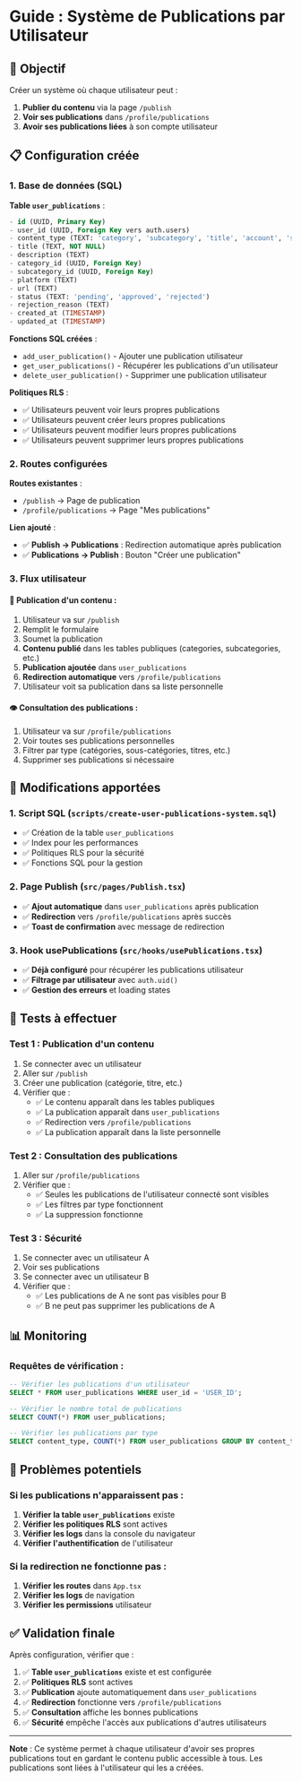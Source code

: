 # Guide : Système de Publications par Utilisateur

## 🎯 **Objectif**

Créer un système où chaque utilisateur peut :
1. **Publier du contenu** via la page `/publish`
2. **Voir ses publications** dans `/profile/publications`
3. **Avoir ses publications liées** à son compte utilisateur

## 📋 **Configuration créée**

### **1. Base de données (SQL)**

**Table `user_publications`** :
```sql
- id (UUID, Primary Key)
- user_id (UUID, Foreign Key vers auth.users)
- content_type (TEXT: 'category', 'subcategory', 'title', 'account', 'source', 'challenge', 'hooks')
- title (TEXT, NOT NULL)
- description (TEXT)
- category_id (UUID, Foreign Key)
- subcategory_id (UUID, Foreign Key)
- platform (TEXT)
- url (TEXT)
- status (TEXT: 'pending', 'approved', 'rejected')
- rejection_reason (TEXT)
- created_at (TIMESTAMP)
- updated_at (TIMESTAMP)
```

**Fonctions SQL créées** :
- `add_user_publication()` - Ajouter une publication utilisateur
- `get_user_publications()` - Récupérer les publications d'un utilisateur
- `delete_user_publication()` - Supprimer une publication utilisateur

**Politiques RLS** :
- ✅ Utilisateurs peuvent voir leurs propres publications
- ✅ Utilisateurs peuvent créer leurs propres publications
- ✅ Utilisateurs peuvent modifier leurs propres publications
- ✅ Utilisateurs peuvent supprimer leurs propres publications

### **2. Routes configurées**

**Routes existantes** :
- `/publish` → Page de publication
- `/profile/publications` → Page "Mes publications"

**Lien ajouté** :
- ✅ **Publish → Publications** : Redirection automatique après publication
- ✅ **Publications → Publish** : Bouton "Créer une publication"

### **3. Flux utilisateur**

#### **📝 Publication d'un contenu :**
1. Utilisateur va sur `/publish`
2. Remplit le formulaire
3. Soumet la publication
4. **Contenu publié** dans les tables publiques (categories, subcategories, etc.)
5. **Publication ajoutée** dans `user_publications`
6. **Redirection automatique** vers `/profile/publications`
7. Utilisateur voit sa publication dans sa liste personnelle

#### **👁️ Consultation des publications :**
1. Utilisateur va sur `/profile/publications`
2. Voir toutes ses publications personnelles
3. Filtrer par type (catégories, sous-catégories, titres, etc.)
4. Supprimer ses publications si nécessaire

## 🔧 **Modifications apportées**

### **1. Script SQL (`scripts/create-user-publications-system.sql`)**
- ✅ Création de la table `user_publications`
- ✅ Index pour les performances
- ✅ Politiques RLS pour la sécurité
- ✅ Fonctions SQL pour la gestion

### **2. Page Publish (`src/pages/Publish.tsx`)**
- ✅ **Ajout automatique** dans `user_publications` après publication
- ✅ **Redirection** vers `/profile/publications` après succès
- ✅ **Toast de confirmation** avec message de redirection

### **3. Hook usePublications (`src/hooks/usePublications.tsx`)**
- ✅ **Déjà configuré** pour récupérer les publications utilisateur
- ✅ **Filtrage par utilisateur** avec `auth.uid()`
- ✅ **Gestion des erreurs** et loading states

## 🧪 **Tests à effectuer**

### **Test 1 : Publication d'un contenu**
1. Se connecter avec un utilisateur
2. Aller sur `/publish`
3. Créer une publication (catégorie, titre, etc.)
4. Vérifier que :
   - ✅ Le contenu apparaît dans les tables publiques
   - ✅ La publication apparaît dans `user_publications`
   - ✅ Redirection vers `/profile/publications`
   - ✅ La publication apparaît dans la liste personnelle

### **Test 2 : Consultation des publications**
1. Aller sur `/profile/publications`
2. Vérifier que :
   - ✅ Seules les publications de l'utilisateur connecté sont visibles
   - ✅ Les filtres par type fonctionnent
   - ✅ La suppression fonctionne

### **Test 3 : Sécurité**
1. Se connecter avec un utilisateur A
2. Voir ses publications
3. Se connecter avec un utilisateur B
4. Vérifier que :
   - ✅ Les publications de A ne sont pas visibles pour B
   - ✅ B ne peut pas supprimer les publications de A

## 📊 **Monitoring**

### **Requêtes de vérification** :
```sql
-- Vérifier les publications d'un utilisateur
SELECT * FROM user_publications WHERE user_id = 'USER_ID';

-- Vérifier le nombre total de publications
SELECT COUNT(*) FROM user_publications;

-- Vérifier les publications par type
SELECT content_type, COUNT(*) FROM user_publications GROUP BY content_type;
```

## 🚨 **Problèmes potentiels**

### **Si les publications n'apparaissent pas :**
1. **Vérifier la table `user_publications`** existe
2. **Vérifier les politiques RLS** sont actives
3. **Vérifier les logs** dans la console du navigateur
4. **Vérifier l'authentification** de l'utilisateur

### **Si la redirection ne fonctionne pas :**
1. **Vérifier les routes** dans `App.tsx`
2. **Vérifier les logs** de navigation
3. **Vérifier les permissions** utilisateur

## ✅ **Validation finale**

Après configuration, vérifier que :

1. ✅ **Table `user_publications`** existe et est configurée
2. ✅ **Politiques RLS** sont actives
3. ✅ **Publication** ajoute automatiquement dans `user_publications`
4. ✅ **Redirection** fonctionne vers `/profile/publications`
5. ✅ **Consultation** affiche les bonnes publications
6. ✅ **Sécurité** empêche l'accès aux publications d'autres utilisateurs

---

**Note** : Ce système permet à chaque utilisateur d'avoir ses propres publications tout en gardant le contenu public accessible à tous. Les publications sont liées à l'utilisateur qui les a créées. 